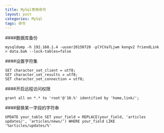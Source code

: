 ```yaml
---
title: MySql常用命令
layout: post
categories: MySql
tags: 命令
---
```


####数据库备份

	mysqldump -h 192.168.1.4 -uuser20150720 -plYCVa7Ljwm kongv2 friendLink > data.bak --lock-tables=false
	
####设置字符集

	SET character_set_client = utf8;
	SET character_set_results = utf8;
	SET character_set_connection = utf8;
	
####开启远程访问权限

	grant all on *.* to 'root'@'10.%' identified by 'home,link/';
	
####替换某一字段的字符串

	UPDATE your_table SET your_field = REPLACE(your_field, 'articles updates/', 'articles/news/') WHERE your_field LIKE '%articles/updates/%'